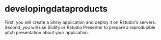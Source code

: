 # developingdataproducts
First, you will create a Shiny application and deploy it on Rstudio's servers. Second, you will use Slidify or Rstudio Presenter to prepare a reproducible pitch presentation about your application.
